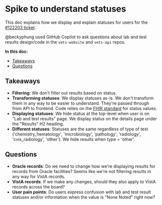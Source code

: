 # Spike to understand statuses 
This doc explains how we display and explain statuses for users for the [#122203 ticket](https://github.com/department-of-veterans-affairs/va.gov-team/issues/122203).

@beckyphung used GitHub Copilot to ask questions about lab and test results design/code in the `vets-website` and `vets-api` repos.

**In this doc:**
- [Takeaways](#takeaways)
- [Questions](#questions)

## Takeaways
- **Filtering**: We don't filter out results based on status.
- **Transforming statuses**: We display statuses as-is. We don't transform them in any way to be easier to understand. They're passed through from API to frontend. Code relies on the [FHIR standard](https://build.fhir.org/valueset-diagnostic-report-status.html#expansion) for status values.
- **Displaying statuses**: We hide status at the top-level when user is on "Lab and test results" page. We display status on the details page under the "Results" H2 heading.
- **Different statuses**: Statuses are the same regardless of type of test ('chemistry_hematology', 'microbiology', 'pathology', 'radiology', 'cvix_radiology', 'other'). We hide results when type = 'other'.

## Questions
- **Oracle records**: Do we need to change how we're displaying results for records from Oracle facilities? Seems like we're not filtering results in any way for VistA records.
- **VistA records**: If we make any changes, should they also apply to VistA records across the board?
- **User pain points**: Do users express confusion with lab and test result statuses and/or information when the value is "None Noted" right now?
